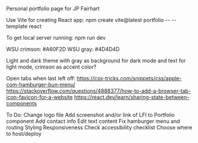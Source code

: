 Personal portfolio page for JP Fairhart

Use Vite for creating React app:
npm create vite@latest portfolio -- --template react

To get local server running:
npm run dev


WSU crimson: #A60F2D
WSU gray: #4D4D4D

Light and dark theme with gray as background for dark mode and text for light mode, crimson as accent color?

Open tabs when last left off:
https://css-tricks.com/snippets/css/apple-com-hamburger-bun-menu/
https://stackoverflow.com/questions/4888377/how-to-add-a-browser-tab-icon-favicon-for-a-website
https://react.dev/learn/sharing-state-between-components

To Do:
Change logo file
Add screenshot and/or link of LFI to Portfolio component
Add contact info
Edit text content
Fix hamburger menu and routing
Styling
Responsiveness
Check accessibility checklist
Choose where to host/deploy